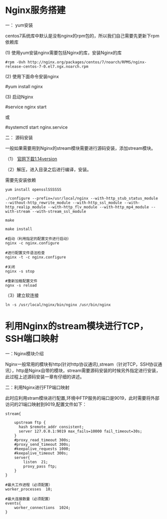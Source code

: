 # Nginx服务搭建

一： yum安装

centos7系统库中默认是没有nginx的rpm包的，所以我们自己需要先更新下rpm依赖库


(1)  使用yum安装nginx需要包括Nginx的库，安装Nginx的库
```
#rpm -Uvh http://nginx.org/packages/centos/7/noarch/RPMS/nginx-release-centos-7-0.el7.ngx.noarch.rpm
```

(2)  使用下面命令安装nginx

#yum install nginx

(3)  启动Nginx

#service nginx start

或

#systemctl start nginx.service

二： 源码安装

一般如果需要用到Nginx的stream模块需要进行源码安装，添加stream模块。

（1） [官网下载1.14version](http://nginx.org/en/download.html)

（2）解压，进入目录之后进行编译，安装。

需要先安装依赖
```
yum install opensslSSSSSS
```

```
./configure --prefix=/usr/local/nginx --with-http_stub_status_module  --without-http_rewrite_module --with-http_ssl_module --with-http_realip_module --with-http_flv_module --with-http_mp4_module --with-stream --with-stream_ssl_module

make

make install

#启动（利用指定的配置文件进行启动）
nginx -c nginx.configure

#进行配置文件语法检查
nginx -t -c nginx.configure

#关闭
nginx -s stop

#重新加载配置文件
ngnx -s reload
```
（3）建立软连接

```
ln -s /usr/local/nginx/bin/nginx /usr/bin/nginx

```

# 利用Nginx的stream模块进行TCP，SSH端口映射

一：Nginx模块介绍

Nginx一般常用的模块有http(针对http协议通讯),stream（针对TCP，SSH协议通讯），http是Nginx自带的模块，stream需要源码安装的时候另外指定进行安装，此过程上述源码安装一章有仔细的讲述。

二：利用Nginx进行FTP端口映射

此时应利用stram模块进行配置,环境中FTP服务的端口是9019，此时需要将外部访问的21端口映射到9019,配置文件如下：

```
stream{

    upstream ftp {
      hash $remote_addr consistent;
      server 127.0.0.1:9019 max_fails=10000 fail_timeout=30s;
    }
    #proxy_read_timeout 300s;
    #proxy_send_timeout 300s;
    #keepalive_requests 1000;
    #keepalive_timeout 300s;
    server{
        listen  21;
        proxy_pass ftp;
    }
}

#最大工作进程（必须配置）
worker_processes  10;

#最大连接数量（必须配置）
events{
    worker_connections  1024;
}

```
